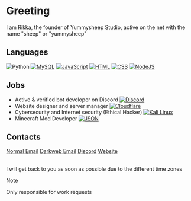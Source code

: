 # Greeting

I am Rikka, the founder of Yummysheep Studio, active on the net with the name "sheep" or "yummysheep"

## Languages
![Python](https://img.shields.io/badge/python-3670A0?style=for-the-badge&logo=python&logoColor=ffdd54)
[![MySQL](https://img.shields.io/badge/MySQL-4479A1?style=for-the-badge&logo=mysql&logoColor=fff)](#)
[![JavaScript](https://img.shields.io/badge/JavaScript-F7DF1E?style=for-the-badge&logo=javascript&logoColor=000)](#)
[![HTML](https://img.shields.io/badge/HTML-%23E34F26.svg?style=for-the-badge&logo=html5&logoColor=white)](#)
[![CSS](https://img.shields.io/badge/CSS-639?style=for-the-badge&logo=css&logoColor=fff)](#)
[![NodeJS](https://img.shields.io/badge/Node.js-6DA55F?style=for-the-badge&logo=node.js&logoColor=white)](#)
## Jobs
- Active & verified bot developer on Discord [![Discord](https://img.shields.io/badge/Discord-%235865F2.svg?&logo=discord&logoColor=white)](#)
- Website designer and server manager [![Cloudflare](https://img.shields.io/badge/Cloudflare-F38020?logo=Cloudflare&logoColor=white)](#)
- Cybersecurity and Internet security (Ethical Hacker) [![Kali Linux](https://img.shields.io/badge/Kali%20Linux-557C94?logo=kalilinux&logoColor=fff)](#)
- Minecraft Mod Developer [![JSON](https://img.shields.io/badge/JSON-000?logo=json&logoColor=fff)](#)

## Contacts
[Normal Email](mailto:yummyysheep@gmail.com)
[Darkweb Email](mailto:yummysheep@protonmail.com)
[Discord](https://discord.gg/e7H9WJHBzC)
[Website](https://www.yummysheep.com)

<br>I will get back to you as soon as possible due to the different time zones
> [!NOTE]  
> Only responsible for work requests 
